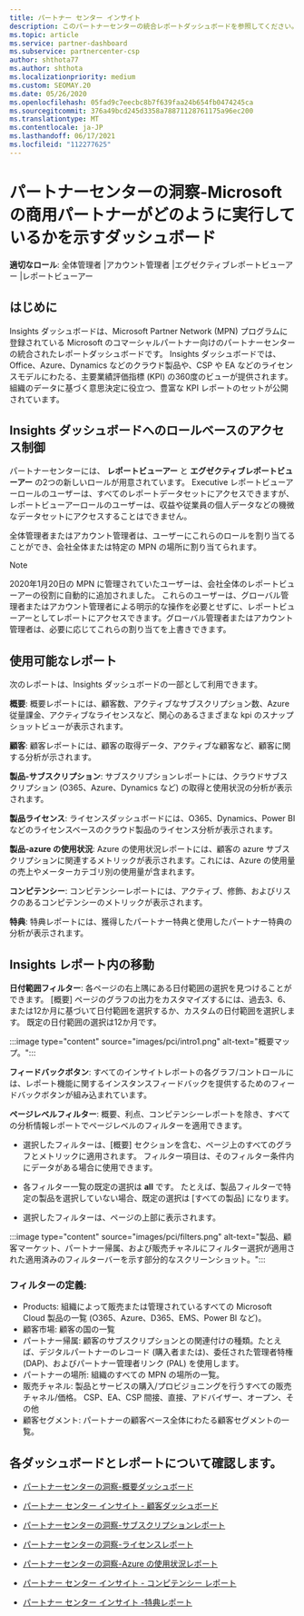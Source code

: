 ```yaml
---
title: パートナー センター インサイト
description: このパートナーセンターの統合レポートダッシュボードを参照してください。 売上とデプロイ、顧客開発などの Kpi での作業方法をご確認ください。
ms.topic: article
ms.service: partner-dashboard
ms.subservice: partnercenter-csp
author: shthota77
ms.author: shthota
ms.localizationpriority: medium
ms.custom: SEOMAY.20
ms.date: 05/26/2020
ms.openlocfilehash: 05fad9c7eecbc8b7f639faa24b654fb0474245ca
ms.sourcegitcommit: 376a49bcd245d3358a78871128761175a96ec200
ms.translationtype: MT
ms.contentlocale: ja-JP
ms.lasthandoff: 06/17/2021
ms.locfileid: "112277625"
---
```

# <a name="partner-center-insights---a-dashboard-that-shows-how-a-microsoft-commercial-partner-is-doing"></a>パートナーセンターの洞察-Microsoft の商用パートナーがどのように実行しているかを示すダッシュボード

**適切なロール**: 全体管理者 |アカウント管理者 |エグゼクティブレポートビューアー |レポートビューアー

## <a name="introduction"></a>はじめに

Insights ダッシュボードは、Microsoft Partner Network (MPN) プログラムに登録されている Microsoft のコマーシャルパートナー向けのパートナーセンターの統合されたレポートダッシュボードです。 Insights ダッシュボードでは、Office、Azure、Dynamics などのクラウド製品や、CSP や EA などのライセンスモデルにわたる、主要業績評価指標 (KPI) の360度のビューが提供されます。 組織のデータに基づく意思決定に役立つ、豊富な KPI レポートのセットが公開されています。 

## <a name="role-based-access-control-to-the-insights-dashboard"></a>Insights ダッシュボードへのロールベースのアクセス制御

パートナーセンターには、 **レポートビューアー** と **エグゼクティブレポートビューアー** の2つの新しいロールが用意されています。 Executive レポートビューアーロールのユーザーは、すべてのレポートデータセットにアクセスできますが、レポートビューアーロールのユーザーは、収益や従業員の個人データなどの機微なデータセットにアクセスすることはできません。 

全体管理者またはアカウント管理者は、ユーザーにこれらのロールを割り当てることができ、会社全体または特定の MPN の場所に割り当てられます。  

>[!Note] 
>2020年1月20日の MPN に管理されていたユーザーは、会社全体のレポートビューアーの役割に自動的に追加されました。 これらのユーザーは、グローバル管理者またはアカウント管理者による明示的な操作を必要とせずに、レポートビューアーとしてレポートにアクセスできます。グローバル管理者またはアカウント管理者は、必要に応じてこれらの割り当てを上書きできます。 

## <a name="reports-available"></a>使用可能なレポート

次のレポートは、Insights ダッシュボードの一部として利用できます。

**概要**: 概要レポートには、顧客数、アクティブなサブスクリプション数、Azure 従量課金、アクティブなライセンスなど、関心のあるさまざまな kpi のスナップショットビューが表示されます。

**顧客**: 顧客レポートには、顧客の取得データ、アクティブな顧客など、顧客に関する分析が示されます。

**製品-サブスクリプション**: サブスクリプションレポートには、クラウドサブスクリプション (O365、Azure、Dynamics など) の取得と使用状況の分析が表示されます。

**製品ライセンス**: ライセンスダッシュボードには、O365、Dynamics、Power BI などのライセンスベースのクラウド製品のライセンス分析が表示されます。

**製品-azure の使用状況**: Azure の使用状況レポートには、顧客の azure サブスクリプションに関連するメトリックが表示されます。これには、Azure の使用量の売上やメーターカテゴリ別の使用量が含まれます。

**コンピテンシー**: コンピテンシーレポートには、アクティブ、修飾、およびリスクのあるコンピテンシーのメトリックが表示されます。

**特典**: 特典レポートには、獲得したパートナー特典と使用したパートナー特典の分析が表示されます。

## <a name="navigating-the-insights-reports"></a>Insights レポート内の移動

**日付範囲フィルター**: 各ページの右上隅にある日付範囲の選択を見つけることができます。 [概要] ページのグラフの出力をカスタマイズするには、過去3、6、または12か月に基づいて日付範囲を選択するか、カスタムの日付範囲を選択します。 既定の日付範囲の選択は12か月です。 

:::image type="content" source="images/pci/intro1.png" alt-text="概要マップ。":::

**フィードバックボタン**: すべてのインサイトレポートの各グラフ/コントロールには、レポート機能に関するインスタンスフィードバックを提供するためのフィードバックボタンが組み込まれています。 

 
**ページレベルフィルター**: 概要、利点、コンピテンシーレポートを除き、すべての分析情報レポートでページレベルのフィルターを適用できます。 

- 選択したフィルターは、[概要] セクションを含む、ページ上のすべてのグラフとメトリックに適用されます。 フィルター項目は、そのフィルター条件内にデータがある場合に使用できます。 

- 各フィルター一覧の既定の選択は **all** です。 たとえば、製品フィルターで特定の製品を選択していない場合、既定の選択は [すべての製品] になります。

- 選択したフィルターは、ページの上部に表示されます。 

:::image type="content" source="images/pci/filters.png" alt-text="製品、顧客マーケット、パートナー帰属、および販売チャネルにフィルター選択が適用された適用済みのフィルターバーを示す部分的なスクリーンショット。":::

### <a name="filters-definitions"></a>フィルターの定義:

- Products: 組織によって販売または管理されているすべての Microsoft Cloud 製品の一覧 (O365、Azure、D365、EMS、Power BI など)。
- 顧客市場: 顧客の国の一覧
- パートナー帰属: 顧客のサブスクリプションとの関連付けの種類。たとえば、デジタルパートナーのレコード (購入者または)、委任された管理者特権 (DAP)、およびパートナー管理者リンク (PAL) を使用します。 
- パートナーの場所: 組織のすべての MPN の場所の一覧。
- 販売チャネル: 製品とサービスの購入/プロビジョニングを行うすべての販売チャネル/価格。 CSP、EA、CSP 間接、直接、アドバイザー、オープン、その他
- 顧客セグメント: パートナーの顧客ベース全体にわたる顧客セグメントの一覧。

## <a name="read-about-each-of-the-dashboards-and-reports"></a>各ダッシュボードとレポートについて確認します。

- [パートナーセンターの洞察-概要ダッシュボード](pci-overview-report.md)

- [パートナー センター インサイト - 顧客ダッシュボード](pci-customer-report.md)

- [パートナーセンターの洞察-サブスクリプションレポート](pci-product-subscriptions-report.md)

- [パートナーセンターの洞察-ライセンスレポート](pci-product-licenses-report.md)

- [パートナーセンターの洞察-Azure の使用状況レポート](pci-azure-usage-report.md)

- [パートナー センター インサイト - コンピテンシー レポート](pci-competencies-report.md)

- [パートナー センター インサイト -特典レポート](pci-benefits-report.md)
